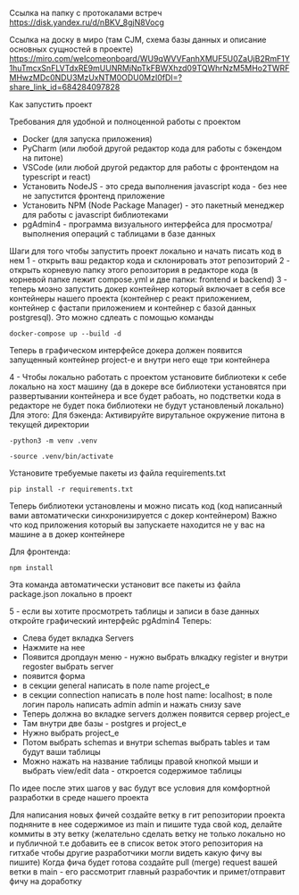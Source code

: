 Ссылка на папку с протокалами встреч https://disk.yandex.ru/d/nBKV_8gjN8Vocg

Ссылка на доску в миро (там CJM, схема базы данных и описание основных сущностей в проекте) https://miro.com/welcomeonboard/WU9qWVVFanhXMUF5U0ZaUjB2RmF1Y1huTmcxSnFLVTdxRE9mUUNRMjNpTkFBWXhzd09TQWhrNzM5MHo2TWRFMHwzMDc0NDU3MzUxNTM0ODU0MzI0fDI=?share_link_id=684284097828






Как запустить проект

Требования для удобной и полноценной работы с проектом
- Docker (для запуска приложения)
- PyCharm (или любой другой редактор кода для работы с бэкендом на питоне)
- VSCode (или любой другой редактор для работы с фронтендом на typescript и react)
- Установить NodeJS - это среда выполнения javascript кода - без нее не запустится фронтенд приложение
- Установить NPM (Node Package Manager) - это пакетный менеджер для работы с javascript библиотеками
- pgAdmin4 - программа визуального интерфейса для просмотра/выполнения операций с таблицами в базе данных

Шаги для того чтобы запустить проект локально и начать писать код в нем
1 - открыть ваш редактор кода и склонировать этот репозиторий 
2 - открыть корневую папку этого репозитория в редакторе кода (в корневой папке лежит compose.yml и две папки: frontend и backend)
3 - теперь моэно запустить докер контейнер который включает в себя все контейнеры нашего проекта 
(контейнер с реакт приложением, контейнер с фастапи приложением и контейнер с базой данных 
postgresql).
Это можно сдлеать с помощью команды
```
docker-compose up --build -d
```

Теперь в графическом интерфейсе докера должен появится запущенный контейнер project-e и внутри него еще три контейнера

4 - Чтобы локально работать с проектом установите библиотеки к себе локально на хост машину (да в докере все библиотеки установятся при развертывании контейнера и все будет рабоать, но
подстветки кода в редакторе не будет пока библиотеки не будут установленый локально)
Для этого:
Для бэкенда:
Активируйте вирутальное окружение питона в текущей директории
```
-python3 -m venv .venv

-source .venv/bin/activate
```

Установите требуемые пакеты из файла requirements.txt

```
pip install -r requirements.txt
```

Теперь библиотеки установлены и можно писать код (код написанный вами автоматически синхронизируется с докер контейнером)
Важно что код приложения который вы запускаете находится не у вас на машине а в докер контейнере

Для фронтенда:
```
npm install
```

Эта команда автоматически установит все пакеты из файла package.json локально в проект

5 - если вы хотите просмотреть таблицы и записи в базе данных откройте графический интерфейс pgAdmin4
Теперь:
- Слева будет вкладка Servers
- Нажмите на нее
- Появится дропдаун меню - нужно выбрать влкадку register и внутри regoster выбрать server
- появится форма
- в секции general написать в поле name project_e
- в секции connection написать в поле host name: localhost; в поле логин пароль написать admin admin и нажать снизу save
- Теперь должна во вкладке servers должен появится сервер project_e
- Там внутри две базы - postgres и project_e
- Нужно выбрать project_e
- Потом выбрать schemas и внутри schemas выбрать tables и там будут ваши таблицы
- Можно нажать на название таблицы правой кнопкой мыши и выбрать view/edit data - откроется содержимое таблицы

По идее после этих шагов у вас будут все условия для комфортной разработки в среде нашего проекта

Для написания новых фичей создайте ветку в гит репозитории проекта подняните в нее содержимое из main и пишите туда свой код, делайте коммиты в эту ветку (желательно сделать ветку не только локально но и публичной т.е добавить ее в список веток этого репозитория на гитхабе чтобы другие разработчики могли видеть какую фичу вы пишите)
Когда фича будет готова создайте pull (merge) request вашей ветки в main - его рассмотрит главный разрабочтик и примет/отправит фичу на доработку
